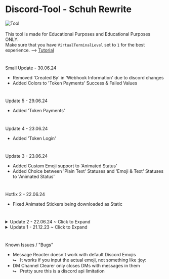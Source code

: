 # Discord-Tool - Schuh Rewrite
![Tool](https://schuh.wtf/resources/images/sr.png)
<br><br>
This tool is made for Educational Purposes and Educational Purposes ONLY.<br>
Make sure that you have `VirtualTerminalLevel` set to `1` for the best experience. --> [Tutorial](https://www.youtube.com/watch?v=HeJOyEw3RtM)
#
Small Update - 30.06.24
* Removed 'Created By' in 'Webhook Information' due to discord changes
* Added Colors to 'Token Payments' Success & Failed Values
#
Update 5 - 29.06.24
* Added 'Token Payments'
#
Update 4 - 23.06.24
* Added 'Token Login'
#
Update 3 - 23.06.24
* Added Custom Emoji support to 'Animated Status'
* Added Choice between 'Plain Text' Statuses and 'Emoji & Text' Statuses to 'Animated Status'
#
Hotfix 2 - 22.06.24
* Fixed Animated Stickers being downloaded as Static
#
<details>
<summary>Update 2 - 22.06.24 ~ Click to Expand</summary>
<br>

* Added 'Scrape Emojis'
* Added 'Scrape Stickers'

<details>
<summary>Hotfix 1 - 22.12.23 ~ Click to Expand</summary>
<br>

* Added .strip() to the validate_input function to remove leading and trailing Spaces
* Other minor fixes & adjustments

</details>
</details>

<details>
<summary>Update 1 - 21.12.23 ~ Click to Expand</summary>
<br>

* Added 'Remove Hypesquad' to HypeSquad Changer
* Added 'IP Address Lookup'
* Improved Channel Monitoring
* Improved Inputs

</details>


#
Known Issues / "Bugs"
* Message Reacter doesn't work with default Discord Emojis<br>
  ⮡&nbsp;&nbsp; It works if you input the actual emoji, not something like :​joy​:
* DM Channel Clearer only closes DMs with messages in them<br>
  ⮡ &nbsp;&nbsp;Pretty sure this is a discord api limitation

